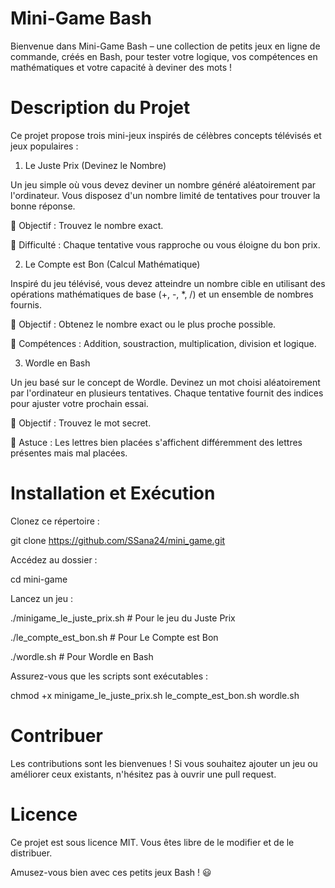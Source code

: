 # Mini-Game Bash

Bienvenue dans Mini-Game Bash – une collection de petits jeux en ligne de commande, créés en Bash, pour tester votre logique, vos compétences en mathématiques et votre capacité à deviner des mots !

# Description du Projet

Ce projet propose trois mini-jeux inspirés de célèbres concepts télévisés et jeux populaires :

1. Le Juste Prix (Devinez le Nombre)

Un jeu simple où vous devez deviner un nombre généré aléatoirement par l'ordinateur. Vous disposez d'un nombre limité de tentatives pour trouver la bonne réponse.

🔹 Objectif : Trouvez le nombre exact.  

🔹 Difficulté : Chaque tentative vous rapproche ou vous éloigne du bon prix.

2. Le Compte est Bon (Calcul Mathématique)

Inspiré du jeu télévisé, vous devez atteindre un nombre cible en utilisant des opérations mathématiques de base (+, -, *, /) et un ensemble de nombres fournis.

🔹 Objectif : Obtenez le nombre exact ou le plus proche possible.  

🔹 Compétences : Addition, soustraction, multiplication, division et logique.

3. Wordle en Bash

Un jeu basé sur le concept de Wordle. Devinez un mot choisi aléatoirement par l'ordinateur en plusieurs tentatives. Chaque tentative fournit des indices pour ajuster votre prochain essai.

🔹 Objectif : Trouvez le mot secret.  

🔹 Astuce : Les lettres bien placées s'affichent différemment des lettres présentes mais mal placées.

#  Installation et Exécution

Clonez ce répertoire :

git clone https://github.com/SSana24/mini_game.git

Accédez au dossier :

cd mini-game

Lancez un jeu :

./minigame_le_juste_prix.sh   # Pour le jeu du Juste Prix  

./le_compte_est_bon.sh  # Pour Le Compte est Bon  

./wordle.sh   # Pour Wordle en Bash  


Assurez-vous que les scripts sont exécutables :

chmod +x minigame_le_juste_prix.sh le_compte_est_bon.sh  wordle.sh  


# Contribuer

Les contributions sont les bienvenues ! Si vous souhaitez ajouter un jeu ou améliorer ceux existants, n'hésitez pas à ouvrir une pull request.

# Licence

Ce projet est sous licence MIT. Vous êtes libre de le modifier et de le distribuer.

Amusez-vous bien avec ces petits jeux Bash ! 😃

